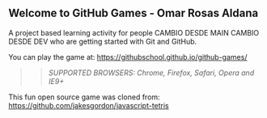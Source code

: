 ## Welcome to GitHub Games - Omar Rosas Aldana

A project based learning activity for people CAMBIO DESDE MAIN CAMBIO DESDE DEV who are getting started with Git and GitHub.

You can play the game at: https://githubschool.github.io/github-games/

>> _*SUPPORTED BROWSERS*: Chrome, Firefox, Safari, Opera and IE9+_

This fun open source game was cloned from: https://github.com/jakesgordon/javascript-tetris

